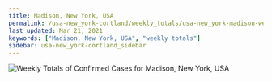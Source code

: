 ```yaml
---
title: Madison, New York, USA
permalink: /usa-new_york-cortland/weekly_totals/usa-new_york-madison-weekly_totals.html
last_updated: Mar 21, 2021
keywords: ["Madison, New York, USA", "weekly totals"]
sidebar: usa-new_york-cortland_sidebar
---
```


![Weekly Totals of Confirmed Cases for Madison, New York, USA](/covid_tracker/images/graphs/usa-new_york-madison-weekly_totals_graph.png)
